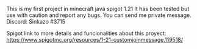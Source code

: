 This is my first project in minecraft java spigot 1.21
It has been tested but use with caution and report any bugs. 
You can send me private message. Discord: Sinkazo #3715

Spigot link to more details and funcionalities about this proyect: https://www.spigotmc.org/resources/1-21-customjoinmessage.119518/
